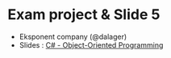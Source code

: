 # Exam project & Slide 5

  - Eksponent company (@dalager)
  - Slides : [C# - Object-Oriented Programming](https://docs.google.com/presentation/d/1WIF47sM1jb-ungkqSUJOvBIva_uY3wHANpi12w9yqt8/edit?usp=sharing)